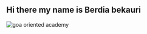 ## Hi there my name is **Berdia bekauri**

![goa oriented academy](https://github.com/user-attachments/assets/acbd4b53-ff2c-4e84-804e-be816627acda)

